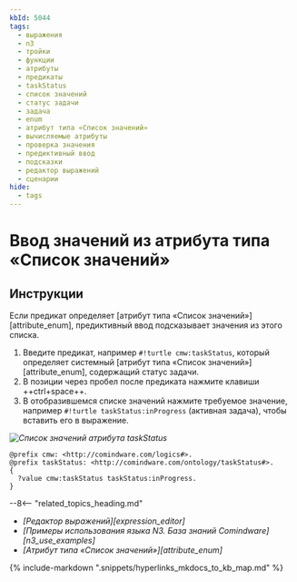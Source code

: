```yaml
---
kbId: 5044
tags:
  - выражения
  - n3
  - тройки
  - функции
  - атрибуты
  - предикаты
  - taskStatus
  - список значений
  - статус задачи
  - задача
  - enum
  - атрибут типа «Список значений»
  - вычисляемые атрибуты
  - проверка значения
  - предиктивный ввод
  - подсказки
  - редактор выражений
  - сценарии
hide:
  - tags
---
```


# Ввод значений из атрибута типа «Список значений»

## Инструкции

Если предикат определяет [атрибут типа «Список значений»][attribute_enum], предиктивный ввод подсказывает значения из этого списка.

1. Введите предикат, например `#!turtle cmw:taskStatus`, который определяет системный [атрибут типа «Список значений»][attribute_enum], содержащий статус задачи.
2. В позиции через пробел после предиката нажмите клавиши ++ctrl+space++.
3. В отобразившемся списке значений нажмите требуемое значение, например `#!turtle taskStatus:inProgress` (активная задача), чтобы вставить его в выражение.

_![Список значений атрибута taskStatus](n3_editor_enum_autocomplete.png)_

```turtle title="Пример: выражение, возвращающее список задач со статусом «Выполняется»"
@prefix cmw: <http://comindware.com/logics#>.
@prefix taskStatus: <http://comindware.com/ontology/taskStatus#>.
{
  ?value cmw:taskStatus taskStatus:inProgress.
}
```

<div class="relatedTopics" markdown="block">

--8<-- "related_topics_heading.md"

- _[Редактор выражений][expression_editor]_
- _[Примеры использования языка N3. База знаний Comindware][n3_use_examples]_
- _[Атрибут типа «Список значений»][attribute_enum]_

</div>

{% include-markdown ".snippets/hyperlinks_mkdocs_to_kb_map.md" %}
